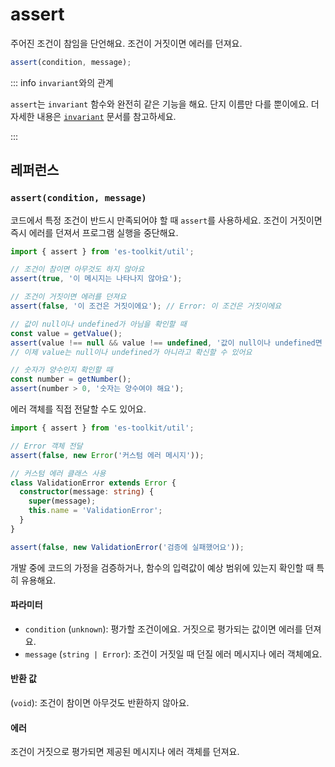 # assert

주어진 조건이 참임을 단언해요. 조건이 거짓이면 에러를 던져요.

```typescript
assert(condition, message);
```

::: info `invariant`와의 관계

`assert`는 `invariant` 함수와 완전히 같은 기능을 해요. 단지 이름만 다를 뿐이에요. 더 자세한 내용은 [`invariant`](./invariant.md) 문서를 참고하세요.

:::

## 레퍼런스

### `assert(condition, message)`

코드에서 특정 조건이 반드시 만족되어야 할 때 `assert`를 사용하세요. 조건이 거짓이면 즉시 에러를 던져서 프로그램 실행을 중단해요.

```typescript
import { assert } from 'es-toolkit/util';

// 조건이 참이면 아무것도 하지 않아요
assert(true, '이 메시지는 나타나지 않아요');

// 조건이 거짓이면 에러를 던져요
assert(false, '이 조건은 거짓이에요'); // Error: 이 조건은 거짓이에요

// 값이 null이나 undefined가 아님을 확인할 때
const value = getValue();
assert(value !== null && value !== undefined, '값이 null이나 undefined면 안 돼요');
// 이제 value는 null이나 undefined가 아니라고 확신할 수 있어요

// 숫자가 양수인지 확인할 때
const number = getNumber();
assert(number > 0, '숫자는 양수여야 해요');
```

에러 객체를 직접 전달할 수도 있어요.

```typescript
import { assert } from 'es-toolkit/util';

// Error 객체 전달
assert(false, new Error('커스텀 에러 메시지'));

// 커스텀 에러 클래스 사용
class ValidationError extends Error {
  constructor(message: string) {
    super(message);
    this.name = 'ValidationError';
  }
}

assert(false, new ValidationError('검증에 실패했어요'));
```

개발 중에 코드의 가정을 검증하거나, 함수의 입력값이 예상 범위에 있는지 확인할 때 특히 유용해요.

#### 파라미터

- `condition` (`unknown`): 평가할 조건이에요. 거짓으로 평가되는 값이면 에러를 던져요.
- `message` (`string | Error`): 조건이 거짓일 때 던질 에러 메시지나 에러 객체예요.

#### 반환 값

(`void`): 조건이 참이면 아무것도 반환하지 않아요.

#### 에러

조건이 거짓으로 평가되면 제공된 메시지나 에러 객체를 던져요.
